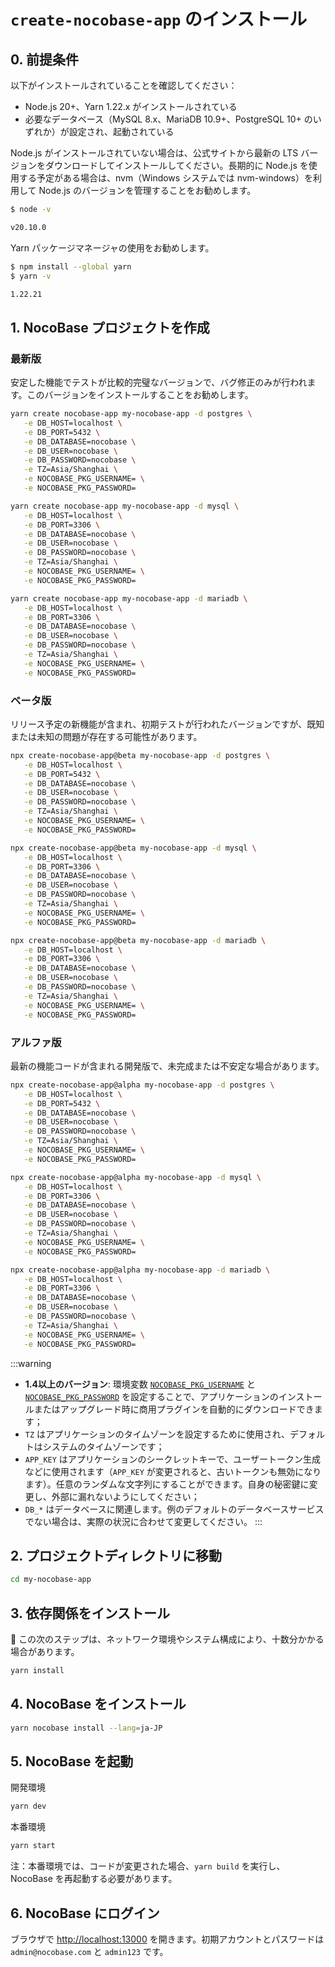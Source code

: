 # `create-nocobase-app` のインストール

## 0. 前提条件

以下がインストールされていることを確認してください：

- Node.js 20+、Yarn 1.22.x がインストールされている
- 必要なデータベース（MySQL 8.x、MariaDB 10.9+、PostgreSQL 10+ のいずれか）が設定され、起動されている

Node.js がインストールされていない場合は、公式サイトから最新の LTS バージョンをダウンロードしてインストールしてください。長期的に Node.js を使用する予定がある場合は、nvm（Windows システムでは nvm-windows）を利用して Node.js のバージョンを管理することをお勧めします。

```bash
$ node -v

v20.10.0
```

Yarn パッケージマネージャの使用をお勧めします。

```bash
$ npm install --global yarn
$ yarn -v

1.22.21
```

## 1. NocoBase プロジェクトを作成

### 最新版

安定した機能でテストが比較的完璧なバージョンで、バグ修正のみが行われます。このバージョンをインストールすることをお勧めします。

<Tabs>
<div label="PostgreSQL" name="postgres">

```bash
yarn create nocobase-app my-nocobase-app -d postgres \
   -e DB_HOST=localhost \
   -e DB_PORT=5432 \
   -e DB_DATABASE=nocobase \
   -e DB_USER=nocobase \
   -e DB_PASSWORD=nocobase \
   -e TZ=Asia/Shanghai \
   -e NOCOBASE_PKG_USERNAME= \
   -e NOCOBASE_PKG_PASSWORD=
```

</div>

<div label="MySQL" name="mysql">

```bash
yarn create nocobase-app my-nocobase-app -d mysql \
   -e DB_HOST=localhost \
   -e DB_PORT=3306 \
   -e DB_DATABASE=nocobase \
   -e DB_USER=nocobase \
   -e DB_PASSWORD=nocobase \
   -e TZ=Asia/Shanghai \
   -e NOCOBASE_PKG_USERNAME= \
   -e NOCOBASE_PKG_PASSWORD=
```

</div>

<div label="MariaDB" name="mariadb">

```bash
yarn create nocobase-app my-nocobase-app -d mariadb \
   -e DB_HOST=localhost \
   -e DB_PORT=3306 \
   -e DB_DATABASE=nocobase \
   -e DB_USER=nocobase \
   -e DB_PASSWORD=nocobase \
   -e TZ=Asia/Shanghai \
   -e NOCOBASE_PKG_USERNAME= \
   -e NOCOBASE_PKG_PASSWORD=
```

</div>
</Tabs>

### ベータ版

リリース予定の新機能が含まれ、初期テストが行われたバージョンですが、既知または未知の問題が存在する可能性があります。

<Tabs>
<div label="PostgreSQL" name="postgres">

```bash
npx create-nocobase-app@beta my-nocobase-app -d postgres \
   -e DB_HOST=localhost \
   -e DB_PORT=5432 \
   -e DB_DATABASE=nocobase \
   -e DB_USER=nocobase \
   -e DB_PASSWORD=nocobase \
   -e TZ=Asia/Shanghai \
   -e NOCOBASE_PKG_USERNAME= \
   -e NOCOBASE_PKG_PASSWORD=
```

</div>

<div label="MySQL" name="mysql">

```bash
npx create-nocobase-app@beta my-nocobase-app -d mysql \
   -e DB_HOST=localhost \
   -e DB_PORT=3306 \
   -e DB_DATABASE=nocobase \
   -e DB_USER=nocobase \
   -e DB_PASSWORD=nocobase \
   -e TZ=Asia/Shanghai \
   -e NOCOBASE_PKG_USERNAME= \
   -e NOCOBASE_PKG_PASSWORD=
```

</div>

<div label="MariaDB" name="mariadb">

```bash
npx create-nocobase-app@beta my-nocobase-app -d mariadb \
   -e DB_HOST=localhost \
   -e DB_PORT=3306 \
   -e DB_DATABASE=nocobase \
   -e DB_USER=nocobase \
   -e DB_PASSWORD=nocobase \
   -e TZ=Asia/Shanghai \
   -e NOCOBASE_PKG_USERNAME= \
   -e NOCOBASE_PKG_PASSWORD=
```

</div>
</Tabs>

### アルファ版

最新の機能コードが含まれる開発版で、未完成または不安定な場合があります。

<Tabs>
<div label="PostgreSQL" name="postgres">

```bash
npx create-nocobase-app@alpha my-nocobase-app -d postgres \
   -e DB_HOST=localhost \
   -e DB_PORT=5432 \
   -e DB_DATABASE=nocobase \
   -e DB_USER=nocobase \
   -e DB_PASSWORD=nocobase \
   -e TZ=Asia/Shanghai \
   -e NOCOBASE_PKG_USERNAME= \
   -e NOCOBASE_PKG_PASSWORD=
```

</div>

<div label="MySQL" name="mysql">

```bash
npx create-nocobase-app@alpha my-nocobase-app -d mysql \
   -e DB_HOST=localhost \
   -e DB_PORT=3306 \
   -e DB_DATABASE=nocobase \
   -e DB_USER=nocobase \
   -e DB_PASSWORD=nocobase \
   -e TZ=Asia/Shanghai \
   -e NOCOBASE_PKG_USERNAME= \
   -e NOCOBASE_PKG_PASSWORD=
```

</div>

<div label="MariaDB" name="mariadb">

```bash
npx create-nocobase-app@alpha my-nocobase-app -d mariadb \
   -e DB_HOST=localhost \
   -e DB_PORT=3306 \
   -e DB_DATABASE=nocobase \
   -e DB_USER=nocobase \
   -e DB_PASSWORD=nocobase \
   -e TZ=Asia/Shanghai \
   -e NOCOBASE_PKG_USERNAME= \
   -e NOCOBASE_PKG_PASSWORD=
```

</div>
</Tabs>

:::warning

- **1.4以上のバージョン**: 環境変数 [`NOCOBASE_PKG_USERNAME`](/welcome/getting-started/env#nocobase_pkg_username) と [`NOCOBASE_PKG_PASSWORD`](/welcome/getting-started/env#nocobase_pkg_password) を設定することで、アプリケーションのインストールまたはアップグレード時に商用プラグインを自動的にダウンロードできます；
- `TZ` はアプリケーションのタイムゾーンを設定するために使用され、デフォルトはシステムのタイムゾーンです；
- `APP_KEY` はアプリケーションのシークレットキーで、ユーザートークン生成などに使用されます（`APP_KEY` が変更されると、古いトークンも無効になります）。任意のランダムな文字列にすることができます。自身の秘密鍵に変更し、外部に漏れないようにしてください；
- `DB_*` はデータベースに関連します。例のデフォルトのデータベースサービスでない場合は、実際の状況に合わせて変更してください。
  :::

## 2. プロジェクトディレクトリに移動

```bash
cd my-nocobase-app
```

## 3. 依存関係をインストール

📢 この次のステップは、ネットワーク環境やシステム構成により、十数分かかる場合があります。

```bash
yarn install
```

## 4. NocoBase をインストール

```bash
yarn nocobase install --lang=ja-JP
```

## 5. NocoBase を起動

開発環境

```bash
yarn dev
```

本番環境

```bash
yarn start
```

注：本番環境では、コードが変更された場合、`yarn build` を実行し、NocoBase を再起動する必要があります。

## 6. NocoBase にログイン

ブラウザで [http://localhost:13000](http://localhost:13000) を開きます。初期アカウントとパスワードは `admin@nocobase.com` と `admin123` です。
